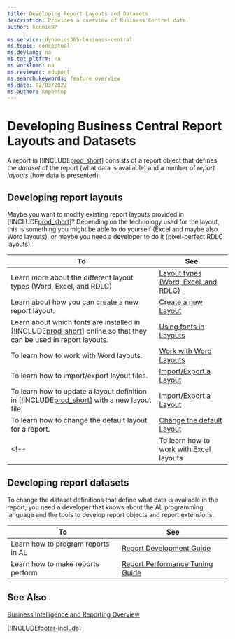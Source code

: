 ```yaml
---
title: Developing Report Layouts and Datasets
description: Provides a overview of Business Central data.
author: kennieNP

ms.service: dynamics365-business-central
ms.topic: conceptual
ms.devlang: na
ms.tgt_pltfrm: na
ms.workload: na
ms.reviewer: edupont
ms.search.keywords: feature overview
ms.date: 02/03/2022
ms.author: kepontop
---
```


# Developing Business Central Report Layouts and Datasets

A report in [!INCLUDE[prod_short](includes/prod_short.md)] consists of a report object that defines the _dataset_ of the report (what data is available) and a number of _report layouts_ (how data is presented).  

## Developing report layouts

Maybe you want to modify existing report layouts provided in [!INCLUDE[prod_short](includes/prod_short.md)]? Depending on the technology used for the layout, this is something you might be able to do yourself (Excel and maybe also Word layouts), or maybe you need a developer to do it (pixel-perfect RDLC layouts).

| To | See |
|--|--|
| Learn more about the different layout types (Word, Excel, and RDLC) | [Layout types (Word, Excel, and RDLC)](ui-manage-report-layouts.md) |
| Learn about how you can create a new report layout. | [Create a new Layout](ui-how-create-custom-report-layout.md) |
| Learn about which fonts are installed in [!INCLUDE[prod_short](includes/prod_short.md)] online so that they can be used in report layouts. | [Using fonts in Layouts](ui-fonts.md) |
| To learn how to work with Word layouts. | [Work with Word Layouts](ui-how-add-fields-word-report-layout.md) |
| To learn how to import/export layout files. | [Import/Export a Layout](ui-how-import-and-export-report-layout.md) |
| To learn how to update a layout definition in [!INCLUDE[prod_short](includes/prod_short.md)] with a new layout file. | [Import/Export a Layout](ui-how-import-and-export-report-layout.md) |
| To learn how to change the default layout for a report. | [Change the default Layout](ui-how-change-layout-currently-used-report.md) |
<!-- | To learn how to work with Excel layouts | [Work with Excel Layouts](ui-how-add-fields-word-report-layout.md) | -->

## Developing report datasets

 To change the dataset definitions that define what data is available in the report, you need a developer that knows about the AL programming language and the tools to develop report objects and report extensions.

| To | See |
|--|--|
| Learn how to program reports in AL | [Report Development Guide](/dynamics365/business-central/dev-itpro/developer/devenv-reports) |
| Learn how to make reports perform | [Report Performance Tuning Guide](/dynamics365/business-central/dev-itpro/performance/performance-developer#writing-efficient-reports) |

## See Also

[Business Intelligence and Reporting Overview](reports-use-reports.md)


[!INCLUDE[footer-include](includes/footer-banner.md)]
